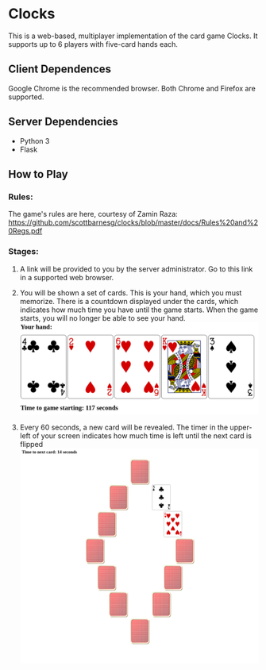 # Clocks
This is a web-based, multiplayer implementation of the card game Clocks. It supports up to 6 players with five-card hands each.

## Client Dependences
Google Chrome is the recommended browser. Both Chrome and Firefox are supported.

## Server Dependencies
* Python 3
* Flask

## How to Play
### Rules:
The game's rules are here, courtesy of Zamin Raza: https://github.com/scottbarnesg/clocks/blob/master/docs/Rules%20and%20Regs.pdf
### Stages:
1. A link will be provided to you by the server administrator. Go to this link in a supported web browser.
2. You will be shown a set of cards. This is your hand, which you must memorize. There is a countdown displayed under the cards, which indicates how much time you have until the game starts. When the game starts, you will no longer be able to see your hand.
![image](https://github.com/scottbarnesg/clocks/blob/master/images/Hand.png)

3. Every 60 seconds, a new card will be revealed. The timer in the upper-left of your screen indicates how much time is left until the next card is flipped
![image](https://github.com/scottbarnesg/clocks/blob/master/images/clock.png)
